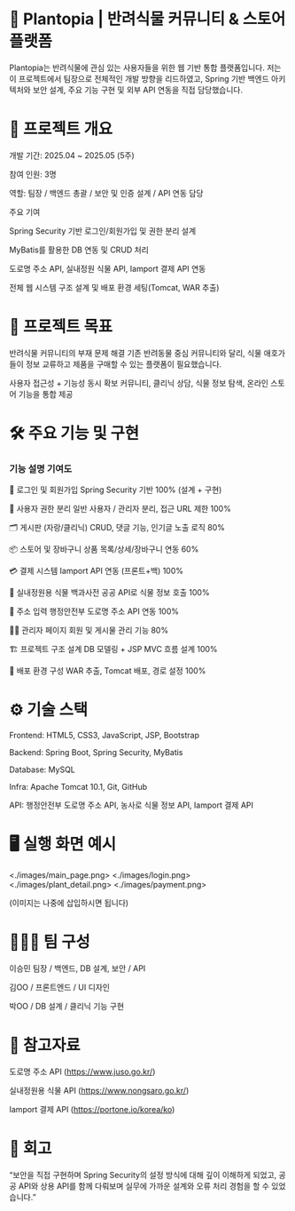 <h1>🌱 Plantopia | 반려식물 커뮤니티 & 스토어 플랫폼</h1>

Plantopia는 반려식물에 관심 있는 사용자들을 위한 웹 기반 통합 플랫폼입니다.
저는 이 프로젝트에서 팀장으로 전체적인 개발 방향을 리드하였고,
Spring 기반 백엔드 아키텍처와 보안 설계, 주요 기능 구현 및 외부 API 연동을 직접 담당했습니다.

<h1>📌 프로젝트 개요</h1>

개발 기간: 2025.04 ~ 2025.05 (5주)

참여 인원: 3명

역할: 팀장 / 백엔드 총괄 / 보안 및 인증 설계 / API 연동 담당

주요 기여

Spring Security 기반 로그인/회원가입 및 권한 분리 설계

MyBatis를 활용한 DB 연동 및 CRUD 처리

도로명 주소 API, 실내정원 식물 API, Iamport 결제 API 연동

전체 웹 시스템 구조 설계 및 배포 환경 세팅(Tomcat, WAR 추출)

<h1>🧭 프로젝트 목표</h1>

반려식물 커뮤니티의 부재 문제 해결
기존 반려동물 중심 커뮤니티와 달리, 식물 애호가들이 정보 교류하고 제품을 구매할 수 있는 플랫폼이 필요했습니다.

사용자 접근성 + 기능성 동시 확보
커뮤니티, 클리닉 상담, 식물 정보 탐색, 온라인 스토어 기능을 통합 제공

<h1>🛠️ 주요 기능 및 구현</h1>

<h3>기능	설명	기여도</h3>

🔐 로그인 및 회원가입	Spring Security 기반	100% (설계 + 구현)

🔑 사용자 권한 분리	일반 사용자 / 관리자 분리, 접근 URL 제한	100%

🗂️ 게시판 (자랑/클리닉)	CRUD, 댓글 기능, 인기글 노출 로직	80%

📦 스토어 및 장바구니	상품 목록/상세/장바구니 연동	60%

💳 결제 시스템	Iamport API 연동 (프론트+백)	100%

🧭 실내정원용 식물 백과사전	공공 API로 식물 정보 호출	100%

🏪 주소 입력	행정안전부 도로명 주소 API 연동	100%

🧑‍💼 관리자 페이지	회원 및 게시물 관리 기능	80%

🏗️ 프로젝트 구조 설계	DB 모델링 + JSP MVC 흐름 설계	100%

🚀 배포 환경 구성	WAR 추출, Tomcat 배포, 경로 설정	100%

<h1>⚙️ 기술 스택</h1>

Frontend: HTML5, CSS3, JavaScript, JSP, Bootstrap

Backend: Spring Boot, Spring Security, MyBatis

Database: MySQL

Infra: Apache Tomcat 10.1, Git, GitHub

API: 행정안전부 도로명 주소 API, 농사로 식물 정보 API, Iamport 결제 API

<h1>🖥️ 실행 화면 예시</h1>

<./images/main_page.png>
<./images/login.png>
<./images/plant_detail.png>
<./images/payment.png>

(이미지는 나중에 삽입하시면 됩니다)

<h1>👨‍👩‍👧 팀 구성</h1>

이승민	팀장 / 백엔드, DB 설계, 보안 / API	

김OO / 프론트엔드 / UI 디자인

박OO / DB 설계 / 클리닉 기능 구현

<h1>🔗 참고자료</h1>

도로명 주소 API (https://www.juso.go.kr/)

실내정원용 식물 API (https://www.nongsaro.go.kr/)

Iamport 결제 API (https://portone.io/korea/ko)

<h1>💬 회고</h1>

“보안을 직접 구현하며 Spring Security의 설정 방식에 대해 깊이 이해하게 되었고,
공공 API와 상용 API를 함께 다뤄보며 실무에 가까운 설계와 오류 처리 경험을 할 수 있었습니다.”
